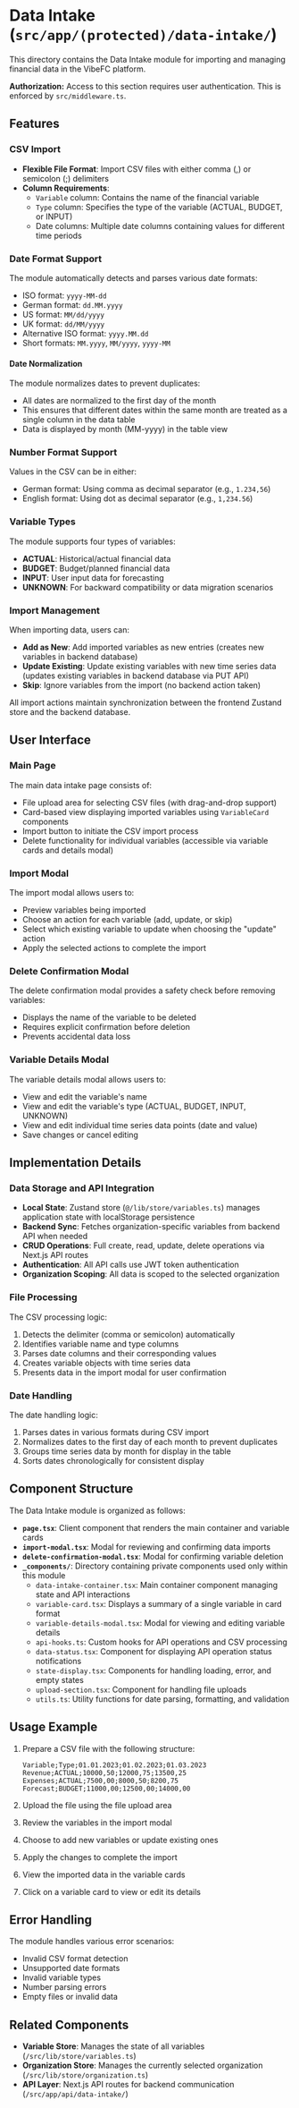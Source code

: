 # Data Intake (`src/app/(protected)/data-intake/`)

This directory contains the Data Intake module for importing and managing financial data in the VibeFC platform.

**Authorization:** Access to this section requires user authentication. This is enforced by `src/middleware.ts`.

## Features

### CSV Import

- **Flexible File Format**: Import CSV files with either comma (,) or semicolon (;) delimiters
- **Column Requirements**:
  - `Variable` column: Contains the name of the financial variable
  - `Type` column: Specifies the type of the variable (ACTUAL, BUDGET, or INPUT)
  - Date columns: Multiple date columns containing values for different time periods

### Date Format Support

The module automatically detects and parses various date formats:
- ISO format: `yyyy-MM-dd`
- German format: `dd.MM.yyyy`
- US format: `MM/dd/yyyy`
- UK format: `dd/MM/yyyy`
- Alternative ISO format: `yyyy.MM.dd`
- Short formats: `MM.yyyy`, `MM/yyyy`, `yyyy-MM`

#### Date Normalization

The module normalizes dates to prevent duplicates:
- All dates are normalized to the first day of the month
- This ensures that different dates within the same month are treated as a single column in the data table
- Data is displayed by month (MM-yyyy) in the table view

### Number Format Support

Values in the CSV can be in either:
- German format: Using comma as decimal separator (e.g., `1.234,56`)
- English format: Using dot as decimal separator (e.g., `1,234.56`)

### Variable Types

The module supports four types of variables:
- **ACTUAL**: Historical/actual financial data
- **BUDGET**: Budget/planned financial data
- **INPUT**: User input data for forecasting
- **UNKNOWN**: For backward compatibility or data migration scenarios

### Import Management

When importing data, users can:
- **Add as New**: Add imported variables as new entries (creates new variables in backend database)
- **Update Existing**: Update existing variables with new time series data (updates existing variables in backend database via PUT API)
- **Skip**: Ignore variables from the import (no backend action taken)

All import actions maintain synchronization between the frontend Zustand store and the backend database.

## User Interface

### Main Page

The main data intake page consists of:
- File upload area for selecting CSV files (with drag-and-drop support)
- Card-based view displaying imported variables using `VariableCard` components
- Import button to initiate the CSV import process
- Delete functionality for individual variables (accessible via variable cards and details modal)

### Import Modal

The import modal allows users to:
- Preview variables being imported
- Choose an action for each variable (add, update, or skip)
- Select which existing variable to update when choosing the "update" action
- Apply the selected actions to complete the import

### Delete Confirmation Modal

The delete confirmation modal provides a safety check before removing variables:
- Displays the name of the variable to be deleted
- Requires explicit confirmation before deletion
- Prevents accidental data loss

### Variable Details Modal

The variable details modal allows users to:
- View and edit the variable's name
- View and edit the variable's type (ACTUAL, BUDGET, INPUT, UNKNOWN)
- View and edit individual time series data points (date and value)
- Save changes or cancel editing

## Implementation Details

### Data Storage and API Integration

- **Local State**: Zustand store (`@/lib/store/variables.ts`) manages application state with localStorage persistence
- **Backend Sync**: Fetches organization-specific variables from backend API when needed
- **CRUD Operations**: Full create, read, update, delete operations via Next.js API routes
- **Authentication**: All API calls use JWT token authentication
- **Organization Scoping**: All data is scoped to the selected organization

### File Processing

The CSV processing logic:
1. Detects the delimiter (comma or semicolon) automatically
2. Identifies variable name and type columns
3. Parses date columns and their corresponding values
4. Creates variable objects with time series data
5. Presents data in the import modal for user confirmation

### Date Handling

The date handling logic:
1. Parses dates in various formats during CSV import
2. Normalizes dates to the first day of each month to prevent duplicates
3. Groups time series data by month for display in the table
4. Sorts dates chronologically for consistent display

## Component Structure

The Data Intake module is organized as follows:

- **`page.tsx`**: Client component that renders the main container and variable cards
- **`import-modal.tsx`**: Modal for reviewing and confirming data imports
- **`delete-confirmation-modal.tsx`**: Modal for confirming variable deletion
- **`_components/`**: Directory containing private components used only within this module
  - `data-intake-container.tsx`: Main container component managing state and API interactions
  - `variable-card.tsx`: Displays a summary of a single variable in card format
  - `variable-details-modal.tsx`: Modal for viewing and editing variable details
  - `api-hooks.ts`: Custom hooks for API operations and CSV processing
  - `data-status.tsx`: Component for displaying API operation status notifications
  - `state-display.tsx`: Components for handling loading, error, and empty states
  - `upload-section.tsx`: Component for handling file uploads
  - `utils.ts`: Utility functions for date parsing, formatting, and validation

## Usage Example

1. Prepare a CSV file with the following structure:
   ```
   Variable;Type;01.01.2023;01.02.2023;01.03.2023
   Revenue;ACTUAL;10000,50;12000,75;13500,25
   Expenses;ACTUAL;7500,00;8000,50;8200,75
   Forecast;BUDGET;11000,00;12500,00;14000,00
   ```

2. Upload the file using the file upload area
3. Review the variables in the import modal
4. Choose to add new variables or update existing ones
5. Apply the changes to complete the import
6. View the imported data in the variable cards
7. Click on a variable card to view or edit its details

## Error Handling

The module handles various error scenarios:
- Invalid CSV format detection
- Unsupported date formats
- Invalid variable types
- Number parsing errors
- Empty files or invalid data

## Related Components

- **Variable Store**: Manages the state of all variables (`/src/lib/store/variables.ts`)
- **Organization Store**: Manages the currently selected organization (`/src/lib/store/organization.ts`)
- **API Layer**: Next.js API routes for backend communication (`/src/app/api/data-intake/`) 